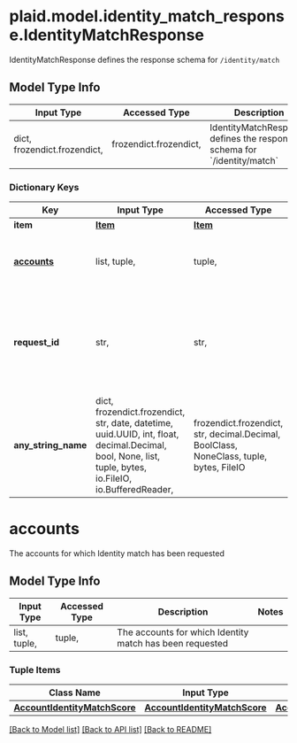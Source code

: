 # plaid.model.identity_match_response.IdentityMatchResponse

IdentityMatchResponse defines the response schema for `/identity/match`

## Model Type Info
Input Type | Accessed Type | Description | Notes
------------ | ------------- | ------------- | -------------
dict, frozendict.frozendict,  | frozendict.frozendict,  | IdentityMatchResponse defines the response schema for &#x60;/identity/match&#x60; | 

### Dictionary Keys
Key | Input Type | Accessed Type | Description | Notes
------------ | ------------- | ------------- | ------------- | -------------
**item** | [**Item**](Item.md) | [**Item**](Item.md) |  | 
**[accounts](#accounts)** | list, tuple,  | tuple,  | The accounts for which Identity match has been requested | 
**request_id** | str,  | str,  | A unique identifier for the request, which can be used for troubleshooting. This identifier, like all Plaid identifiers, is case sensitive. | 
**any_string_name** | dict, frozendict.frozendict, str, date, datetime, uuid.UUID, int, float, decimal.Decimal, bool, None, list, tuple, bytes, io.FileIO, io.BufferedReader,  | frozendict.frozendict, str, decimal.Decimal, BoolClass, NoneClass, tuple, bytes, FileIO | any string name can be used but the value must be the correct type | [optional]

# accounts

The accounts for which Identity match has been requested

## Model Type Info
Input Type | Accessed Type | Description | Notes
------------ | ------------- | ------------- | -------------
list, tuple,  | tuple,  | The accounts for which Identity match has been requested | 

### Tuple Items
Class Name | Input Type | Accessed Type | Description | Notes
------------- | ------------- | ------------- | ------------- | -------------
[**AccountIdentityMatchScore**](AccountIdentityMatchScore.md) | [**AccountIdentityMatchScore**](AccountIdentityMatchScore.md) | [**AccountIdentityMatchScore**](AccountIdentityMatchScore.md) |  | 

[[Back to Model list]](../../README.md#documentation-for-models) [[Back to API list]](../../README.md#documentation-for-api-endpoints) [[Back to README]](../../README.md)


